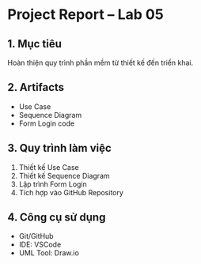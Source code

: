 # Project Report – Lab 05

## 1. Mục tiêu
Hoàn thiện quy trình phần mềm từ thiết kế đến triển khai.

## 2. Artifacts
- Use Case
- Sequence Diagram
- Form Login code

## 3. Quy trình làm việc
1. Thiết kế Use Case
2. Thiết kế Sequence Diagram
3. Lập trình Form Login
4. Tích hợp vào GitHub Repository

## 4. Công cụ sử dụng
- Git/GitHub
- IDE: VSCode
- UML Tool: Draw.io


